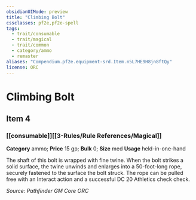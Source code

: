 ```yaml
---
obsidianUIMode: preview
title: "Climbing Bolt"
cssclasses: pf2e,pf2e-spell
tags:
  - trait/consumable
  - trait/magical
  - trait/common
  - category/ammo
  - remaster
aliases: "Compendium.pf2e.equipment-srd.Item.n5L7HE9H8jn8ftQy"
license: ORC
---
```

# Climbing Bolt
## Item 4
### [[consumable]][[3-Rules/Rule References/Magical]]

**Category** ammo; 
**Price** 15 gp; 
**Bulk** 0; **Size** med
**Usage** held-in-one-hand

The shaft of this bolt is wrapped with fine twine. When the bolt strikes a solid surface, the twine unwinds and enlarges into a 50-foot-long rope, securely fastened to the surface the bolt struck. The rope can be pulled free with an Interact action and a successful DC 20 Athletics check check.

*Source: Pathfinder GM Core*
*ORC*